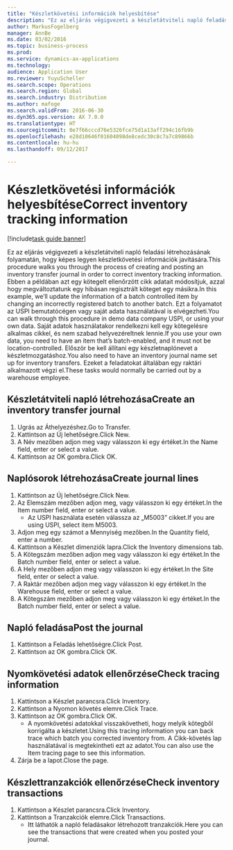 ```yaml
---
title: "Készletkövetési információk helyesbítése"
description: "Ez az eljárás végigvezeti a készletátviteli napló feladási létrehozásának folyamatán, hogy képes legyen készletkövetési információk javítására."
author: MarkusFogelberg
manager: AnnBe
ms.date: 03/02/2016
ms.topic: business-process
ms.prod: 
ms.service: dynamics-ax-applications
ms.technology: 
audience: Application User
ms.reviewer: YuyuScheller
ms.search.scope: Operations
ms.search.region: Global
ms.search.industry: Distribution
ms.author: mafoge
ms.search.validFrom: 2016-06-30
ms.dyn365.ops.version: AX 7.0.0
ms.translationtype: HT
ms.sourcegitcommit: 0e7f66cccd76e5326fce75d1a13aff294c16fb9b
ms.openlocfilehash: e28d10646f01604098de8cedc30c8c7a7c89866b
ms.contentlocale: hu-hu
ms.lasthandoff: 09/12/2017

---
```

# <a name="correct-inventory-tracking-information"></a><span data-ttu-id="be5cb-103">Készletkövetési információk helyesbítése</span><span class="sxs-lookup"><span data-stu-id="be5cb-103">Correct inventory tracking information</span></span>

[!include[task guide banner](../../includes/task-guide-banner.md)]

<span data-ttu-id="be5cb-104">Ez az eljárás végigvezeti a készletátviteli napló feladási létrehozásának folyamatán, hogy képes legyen készletkövetési információk javítására.</span><span class="sxs-lookup"><span data-stu-id="be5cb-104">This procedure walks you through the process of creating and posting an inventory transfer journal in order to correct inventory tracking information.</span></span> <span data-ttu-id="be5cb-105">Ebben a példában azt egy kötegelt ellenőrzött cikk adatait módosítjuk, azzal hogy megváltoztatunk egy hibásan regisztrált köteget egy másikra.</span><span class="sxs-lookup"><span data-stu-id="be5cb-105">In this example, we’ll update the information of a batch controlled item by changing an incorrectly registered batch to another batch.</span></span> <span data-ttu-id="be5cb-106">Ezt a folyamatot az USPI bemutatócégen vagy saját adata használatával is elvégezheti.</span><span class="sxs-lookup"><span data-stu-id="be5cb-106">You can walk through this procedure in demo data company USPI, or using your own data.</span></span> <span data-ttu-id="be5cb-107">Saját adatok használatakor rendelkezni kell egy kötegelésre alkalmas cikkel, és nem szabad helyvezéreltnek lennie.</span><span class="sxs-lookup"><span data-stu-id="be5cb-107">If you use your own data, you need to have an item that’s batch-enabled, and it must not be location-controlled.</span></span> <span data-ttu-id="be5cb-108">Először be kell állítani egy készletnaplónevet a készletmozgatáshoz.</span><span class="sxs-lookup"><span data-stu-id="be5cb-108">You also need to have an inventory journal name set up for inventory transfers.</span></span> <span data-ttu-id="be5cb-109">Ezeket a feladatokat általában egy raktári alkalmazott végzi el.</span><span class="sxs-lookup"><span data-stu-id="be5cb-109">These tasks would normally be carried out by a warehouse employee.</span></span>


## <a name="create-an-inventory-transfer-journal"></a><span data-ttu-id="be5cb-110">Készletátviteli napló létrehozása</span><span class="sxs-lookup"><span data-stu-id="be5cb-110">Create an inventory transfer journal</span></span>
1. <span data-ttu-id="be5cb-111">Ugrás az Áthelyezéshez.</span><span class="sxs-lookup"><span data-stu-id="be5cb-111">Go to Transfer.</span></span>
2. <span data-ttu-id="be5cb-112">Kattintson az Új lehetőségre.</span><span class="sxs-lookup"><span data-stu-id="be5cb-112">Click New.</span></span>
3. <span data-ttu-id="be5cb-113">A Név mezőben adjon meg vagy válasszon ki egy értéket.</span><span class="sxs-lookup"><span data-stu-id="be5cb-113">In the Name field, enter or select a value.</span></span>
4. <span data-ttu-id="be5cb-114">Kattintson az OK gombra.</span><span class="sxs-lookup"><span data-stu-id="be5cb-114">Click OK.</span></span>

## <a name="create-journal-lines"></a><span data-ttu-id="be5cb-115">Naplósorok létrehozása</span><span class="sxs-lookup"><span data-stu-id="be5cb-115">Create journal lines</span></span>
1. <span data-ttu-id="be5cb-116">Kattintson az Új lehetőségre.</span><span class="sxs-lookup"><span data-stu-id="be5cb-116">Click New.</span></span>
2. <span data-ttu-id="be5cb-117">Az Elemszám mezőben adjon meg, vagy válasszon ki egy értéket.</span><span class="sxs-lookup"><span data-stu-id="be5cb-117">In the Item number field, enter or select a value.</span></span>
    * <span data-ttu-id="be5cb-118">Az USPI használata esetén válassza az „M5003” cikket.</span><span class="sxs-lookup"><span data-stu-id="be5cb-118">If you are using USPI, select item M5003.</span></span>  
3. <span data-ttu-id="be5cb-119">Adjon meg egy számot a Mennyiség mezőben.</span><span class="sxs-lookup"><span data-stu-id="be5cb-119">In the Quantity field, enter a number.</span></span>
4. <span data-ttu-id="be5cb-120">Kattintson a Készlet dimenziók lapra.</span><span class="sxs-lookup"><span data-stu-id="be5cb-120">Click the Inventory dimensions tab.</span></span>
5. <span data-ttu-id="be5cb-121">A Kötegszám mezőben adjon meg vagy válasszon ki egy értéket.</span><span class="sxs-lookup"><span data-stu-id="be5cb-121">In the Batch number field, enter or select a value.</span></span>
6. <span data-ttu-id="be5cb-122">A Hely mezőben adjon meg vagy válasszon ki egy értéket.</span><span class="sxs-lookup"><span data-stu-id="be5cb-122">In the Site field, enter or select a value.</span></span>
7. <span data-ttu-id="be5cb-123">A Raktár mezőben adjon meg vagy válasszon ki egy értéket.</span><span class="sxs-lookup"><span data-stu-id="be5cb-123">In the Warehouse field, enter or select a value.</span></span>
8. <span data-ttu-id="be5cb-124">A Kötegszám mezőben adjon meg vagy válasszon ki egy értéket.</span><span class="sxs-lookup"><span data-stu-id="be5cb-124">In the Batch number field, enter or select a value.</span></span>

## <a name="post-the-journal"></a><span data-ttu-id="be5cb-125">Napló feladása</span><span class="sxs-lookup"><span data-stu-id="be5cb-125">Post the journal</span></span>
1. <span data-ttu-id="be5cb-126">Kattintson a Feladás lehetőségre.</span><span class="sxs-lookup"><span data-stu-id="be5cb-126">Click Post.</span></span>
2. <span data-ttu-id="be5cb-127">Kattintson az OK gombra.</span><span class="sxs-lookup"><span data-stu-id="be5cb-127">Click OK.</span></span>

## <a name="check-tracing-information"></a><span data-ttu-id="be5cb-128">Nyomkövetési adatok ellenőrzése</span><span class="sxs-lookup"><span data-stu-id="be5cb-128">Check tracing information</span></span>
1. <span data-ttu-id="be5cb-129">Kattintson a Készlet parancsra.</span><span class="sxs-lookup"><span data-stu-id="be5cb-129">Click Inventory.</span></span>
2. <span data-ttu-id="be5cb-130">Kattintson a Nyomon követés elemre.</span><span class="sxs-lookup"><span data-stu-id="be5cb-130">Click Trace.</span></span>
3. <span data-ttu-id="be5cb-131">Kattintson az OK gombra.</span><span class="sxs-lookup"><span data-stu-id="be5cb-131">Click OK.</span></span>
    * <span data-ttu-id="be5cb-132">A nyomkövetési adatokkal visszakövetheti, hogy melyik kötegből korrigálta a készletet.</span><span class="sxs-lookup"><span data-stu-id="be5cb-132">Using this tracing information you can back trace which batch you corrected inventory from.</span></span>  <span data-ttu-id="be5cb-133">A Cikk-követés lap használatával is megtekintheti ezt az adatot.</span><span class="sxs-lookup"><span data-stu-id="be5cb-133">You can also use the Item tracing page to see this information.</span></span>  
4. <span data-ttu-id="be5cb-134">Zárja be a lapot.</span><span class="sxs-lookup"><span data-stu-id="be5cb-134">Close the page.</span></span>

## <a name="check-inventory-transactions"></a><span data-ttu-id="be5cb-135">Készlettranzakciók ellenőrzése</span><span class="sxs-lookup"><span data-stu-id="be5cb-135">Check inventory transactions</span></span>
1. <span data-ttu-id="be5cb-136">Kattintson a Készlet parancsra.</span><span class="sxs-lookup"><span data-stu-id="be5cb-136">Click Inventory.</span></span>
2. <span data-ttu-id="be5cb-137">Kattintson a Tranzakciók elemre.</span><span class="sxs-lookup"><span data-stu-id="be5cb-137">Click Transactions.</span></span>
    * <span data-ttu-id="be5cb-138">Itt láthatók a napló feladásakor létrehozott tranzakciók.</span><span class="sxs-lookup"><span data-stu-id="be5cb-138">Here you can see the transactions that were created when you posted your journal.</span></span>   

